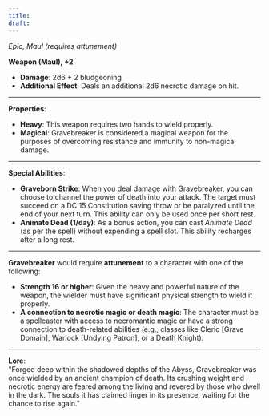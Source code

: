 ```yaml
---
title: 
draft:
---
```

_Epic, Maul (requires attunement)_

**Weapon (Maul), +2**

- **Damage**: 2d6 + 2 bludgeoning
- **Additional Effect**: Deals an additional 2d6 necrotic damage on hit.

---

**Properties**:

- **Heavy**: This weapon requires two hands to wield properly.
- **Magical**: Gravebreaker is considered a magical weapon for the purposes of overcoming resistance and immunity to non-magical damage.

---

**Special Abilities**:

- **Graveborn Strike**: When you deal damage with Gravebreaker, you can choose to channel the power of death into your attack. The target must succeed on a DC 15 Constitution saving throw or be paralyzed until the end of your next turn. This ability can only be used once per short rest.
- **Animate Dead (1/day)**: As a bonus action, you can cast _Animate Dead_ (as per the spell) without expending a spell slot. This ability recharges after a long rest.

---

**Gravebreaker** would require **attunement** to a character with one of the following:

- **Strength 16 or higher**: Given the heavy and powerful nature of the weapon, the wielder must have significant physical strength to wield it properly.
- **A connection to necrotic magic or death magic**: The character must be a spellcaster with access to necromantic magic or have a strong connection to death-related abilities (e.g., classes like Cleric [Grave Domain], Warlock [Undying Patron], or a Death Knight).

---

**Lore**:  
"Forged deep within the shadowed depths of the Abyss, Gravebreaker was once wielded by an ancient champion of death. Its crushing weight and necrotic energy are feared among the living and revered by those who dwell in the dark. The souls it has claimed linger in its presence, waiting for the chance to rise again."